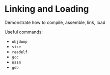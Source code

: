 # Linking and Loading

Demonstrate how to compile, assemble, link, load

Useful commands:

* `objdump`
* `size`
* `readelf`
* `gcc`
* `nasm`
* `gdb` 
